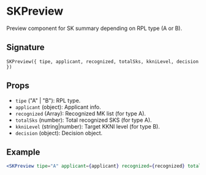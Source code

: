 # SKPreview

Preview component for SK summary depending on RPL type (A or B).

## Signature
`SKPreview({ tipe, applicant, recognized, totalSks, kkniLevel, decision })`

## Props
- `tipe` ("A" | "B"): RPL type.
- `applicant` (object): Applicant info.
- `recognized` (Array): Recognized MK list (for type A).
- `totalSks` (number): Total recognized SKS (for type A).
- `kkniLevel` (string|number): Target KKNI level (for type B).
- `decision` (object): Decision object.

## Example
```jsx
<SKPreview tipe="A" applicant={applicant} recognized={recognized} totalSks={totalSks} />
```
